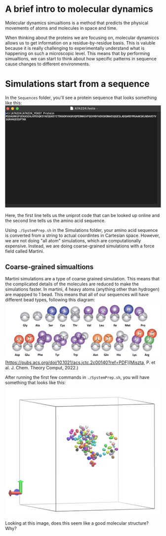 # A brief intro to molecular dynamics 

Molecular dynamics simualtions is a method that predicts the physical movements of atoms and molecules in space and time.

When thinking about the proteins we are focusing on, molecular dynamiccs allows us to get information on a residue-by-residue basis. This is valuble because it is really challenging to experimentally understand what is happening on such a microscopic level. This means that by performing simualtions, we can start to think about how specific patterns in sequence cause changes to different environments. 

# Simulations start from a sequence 
In the `Sequences` folder, you'll see a protein sequence that looks something like this: 
![image](../images/fasta_example.png)

Here, the first line tells us the uniprot code that can be looked up online and the second line tells us the amino acid sequence. 

Using `./SystemPrep.sh` in the Simulations folder, your amino acid sequence is converted from a string to actual coordintes in Cartesian space. However, we are not doing "all atom" simulations, which are computationally expensive. Instead, we are doing coarse-grained simulations with a force field called Martini.

## Coarse-grained simualtions 
Martini simulations are a type of coarse grained simulation.  This means that the complicated details of the molecules are reduced to make the simulations faster. In martini, 4 heavy atoms (anything other than hydrogen) are mappped to 1 bead. This means that all of our sequences will have different bead types, following this diagram: 
![image](../images/martini_map.png)
[https://pubs.acs.org/doi/10.1021/acs.jctc.2c00140?ref=PDF](Miszta, P. et al. J. Chem. Theory Comput, 2022.)

After running the first few commands in `./SystemPrep.sh`, you will have something that looks like this: 
![image](../images/polyply_example.png)

Looking at this image, does this seem like a good molecular structure? Why? 

